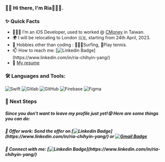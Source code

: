 ### 👋🏻 Hi there, I'm Ria👩🏻‍💻.

### ✨ Quick Facts

- 👩🏻‍💻 I’m an iOS Developer, used to worked @ [CMoney](http://www.cmoney.com.tw) in Taiwan.
- 🌍 I will be relocating to London 🇬🇧, starting from 24th April, 2023.
- 🎿 Hobbies other than coding : 🏄🏻‍♀️Surfing, 🎾Play tennis.
- 📫 How to reach me: [![Linkedin Badge](https://img.shields.io/badge/-Ria_(chih_yin)_Yang-blue?style=flat-square&logo=Linkedin&logoColor=white&link=https://www.linkedin.com/in/ria-chihyin-yang/)](https://www.linkedin.com/in/ria-chihyin-yang/)
- 📝 [My resume](https://lihi3.cc/gG0Ma)

### 🛠️ Languages and Tools:
![Swift](https://img.shields.io/badge/-Swift-black?style=flat-square&logo=Swift)
![Gitlab](https://img.shields.io/badge/-Gitlab-black?style=flat-square&logo=gitlab)
![GitHub](https://img.shields.io/badge/-GitHub-black?style=flat-square&logo=github)
![Firebase](https://img.shields.io/badge/-Firebase-black?style=flat-square&logo=Firebase)
![Figma](https://img.shields.io/badge/-Figma-black?style=flat-square&logo=Figma)


### 👣 Next Steps

##### Since you don't want to leave my profile just yet!😝 Here are some things you can do:

##### 🐰 Offer work: Send the offer on [![Linkedin Badge](https://img.shields.io/badge/-Ria_(chih_yin)_Yang-blue?style=flat-square&logo=Linkedin&logoColor=white&link=https://www.linkedin.com/in/ria-chihyin-yang/)](https://www.linkedin.com/in/ria-chihyin-yang/) or [![Gmail Badge](https://img.shields.io/badge/-ria.chihyin.yang@gmail.com-c14438?style=flat-square&logo=Gmail&logoColor=white&link=mailto:ria.chihyin.yang@gmail.com)](mailto:ria.chihyin.yang@gmail.com)
##### 🐰 Connect with me: [![Linkedin Badge](https://img.shields.io/badge/-Ria_(chih_yin)_Yang-blue?style=flat-square&logo=Linkedin&logoColor=white&link=https://www.linkedin.com/in/ria-chihyin-yang/)](https://www.linkedin.com/in/ria-chihyin-yang/)
